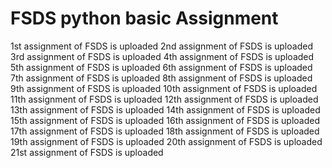 # FSDS python basic Assignment
1st assignment of FSDS is uploaded
2nd assignment of FSDS is uploaded
3rd assignment of FSDS is uploaded
4th assignment of FSDS is uploaded
5th assignment of FSDS is uploaded
6th assignment of FSDS is uploaded
7th assignment of FSDS is uploaded
8th assignment of FSDS is uploaded
9th assignment of FSDS is uploaded
10th assignment of FSDS is uploaded
11th assignment of FSDS is uploaded
12th assignment of FSDS is uploaded
13th assignment of FSDS is uploaded
14th assignment of FSDS is uploaded
15th assignment of FSDS is uploaded
16th assignment of FSDS is uploaded
17th assignment of FSDS is uploaded
18th assignment of FSDS is uploaded
19th assignment of FSDS is uploaded
20th assignment of FSDS is uploaded
21st assignment of FSDS is uploaded
